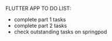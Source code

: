FLUTTER APP TO DO LIST:
- complete part 1 tasks
- complete part 2 tasks
- check outstanding tasks on springpod